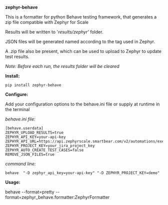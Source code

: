 
  

**zephyr-behave**

  

This is a formatter for python Behave testing framework, that generates a zip file compatible with Zephyr for Scale

  

Results will be written to '*results/zephyr'* folder.

JSON files will be generated named according to the tag used in Zephyr.

A .zip file also be present, which can be used to upload to Zephyr to update test results.

  

*Note:*  *Before each run, the results folder will be cleared*

  
  

**Install:**

`pip install zephyr-behave`

**Configure:**

Add your configuration options to the behave.ini file or supply at runtime in the terminal

*behave.ini file:*

    [behave.userdata]
    ZEPHYR_UPLOAD_RESULTS=true
    ZEPHYR_API_KEY=your-api-key
    ZEPHYR_API_URL=https://api.zephyrscale.smartbear.com/v2/automations/executions/cucumber
    ZEPHYR_PROJECT_KEY=your_jira_project_key
    ZEPHYR_AUTO_CREATE_TEST_CASES=false
    REMOVE_JSON_FILES=true

*command line:*

    behave  "-D zephyr_api_key=your-api-key" "-D ZEPHYR_PROJECT_KEY=demo"

**Usage:**

  

behave --format=pretty --format=zephyr_behave.formatter:ZephyrFormatter